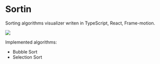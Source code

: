 # Sortin 
Sorting algorithms visualizer writen in TypeScript, React, Frame-motion.

![](https://i.imgur.com/oX3cGw4.png)

Implemented algorithms:

* Bubble Sort
* Selection Sort
